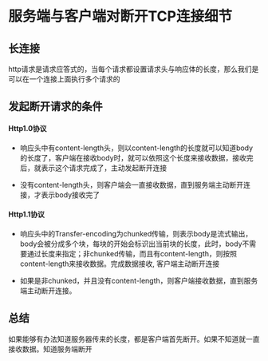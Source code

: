 # 服务端与客户端对断开TCP连接细节

## 长连接

http请求是请求应答式的，当每个请求都设置请求头与响应体的长度，那么我们是可以在一个连接上面执行多个请求的

## 发起断开请求的条件

#### Http1.0协议

- 响应头中有content-length头，则以content-length的长度就可以知道body的长度了，客户端在接收body时，就可以依照这个长度来接收数据，接收完后，就表示这个请求完成了，主动发起断开连接

- 没有content-length头，则客户端会一直接收数据，直到服务端主动断开连接，才表示body接收完了

#### Http1.1协议

- 响应头中的Transfer-encoding为chunked传输，则表示body是流式输出，body会被分成多个块，每块的开始会标识出当前块的长度，此时，body不需要通过长度来指定；非chunked传输，而且有content-length，则按照content-length来接收数据。完成数据接收, 客户端主动断开连接

- 如果是非chunked，并且没有content-length，则客户端接收数据，直到服务端主动断开连接。

## 总结

如果能够有办法知道服务器传来的长度，都是客户端首先断开。如果不知道就一直接收数据。知道服务端断开